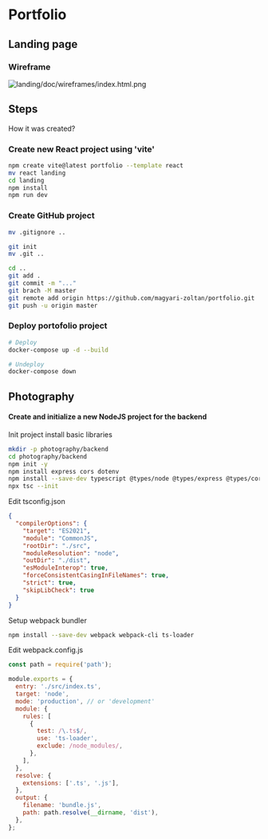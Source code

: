 # Portfolio

## Landing page

### Wireframe

![landing/doc/wireframes/index.html.png](landing/doc/wireframes/index.html.png)

## Steps

How it was created?

### Create new React project using 'vite'

```bash
npm create vite@latest portfolio --template react
mv react landing
cd landing
npm install
npm run dev
```
### Create GitHub project

```bash
mv .gitignore ..

git init
mv .git ..

cd ..
git add .
git commit -m "..."
git brach -M master
git remote add origin https://github.com/magyari-zoltan/portfolio.git
git push -u origin master
```

### Deploy portofolio project

```bash
# Deploy
docker-compose up -d --build

# Undeploy
docker-compose down
```

## Photography 

#### Create and initialize a new NodeJS project for the backend

Init project install basic libraries
```bash
mkdir -p photography/backend
cd photography/backend
npm init -y
npm install express cors dotenv
npm install --save-dev typescript @types/node @types/express @types/cors
npx tsc --init
```

Edit tsconfig.json
```json
{
  "compilerOptions": {
    "target": "ES2021",                           
    "module": "CommonJS",                        
    "rootDir": "./src",                          
    "moduleResolution": "node",                  
    "outDir": "./dist",                          
    "esModuleInterop": true,                     
    "forceConsistentCasingInFileNames": true,    
    "strict": true,                              
    "skipLibCheck": true                         
  }
}
```

Setup webpack bundler
```bash
npm install --save-dev webpack webpack-cli ts-loader
```

Edit webpack.config.js
```js
const path = require('path');

module.exports = {
  entry: './src/index.ts',
  target: 'node',
  mode: 'production', // or 'development'
  module: {
    rules: [
      {
        test: /\.ts$/,
        use: 'ts-loader',
        exclude: /node_modules/,
      },
    ],
  },
  resolve: {
    extensions: ['.ts', '.js'],
  },
  output: {
    filename: 'bundle.js',
    path: path.resolve(__dirname, 'dist'),
  },
};
```
